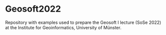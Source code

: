 # Geosoft2022

Repository with examples used to prepare the Geosoft I lecture (SoSe 2022) at the Institute for Geoinformatics, University of Münster.
